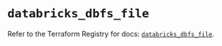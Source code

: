 # `databricks_dbfs_file`

Refer to the Terraform Registry for docs: [`databricks_dbfs_file`](https://registry.terraform.io/providers/databricks/databricks/1.68.0/docs/resources/dbfs_file).
